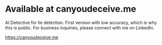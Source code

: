 # Available at canyoudeceive.me

AI Detective for lie detection. First version with low accuracy, which is why this is public. For business inquiries, please connect with me on LinkedIn.

https://canyoudeceive.me
